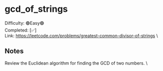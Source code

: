# gcd_of_strings

Difficulty: 🟢Easy🟢 \
Completed: [✅] \
Link: https://leetcode.com/problems/greatest-common-divisor-of-strings \

## Notes

Review the Euclidean algorithm for finding the GCD of two numbers. \